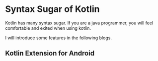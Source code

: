 # Syntax Sugar of Kotlin

Kotlin has many syntax sugar. If you are a java programmer, you will feel comfortable and exited when using kotlin. 

I will introduce some features in the following blogs.

## Kotlin Extension for Android 